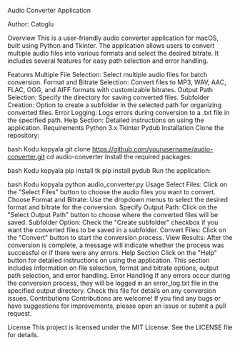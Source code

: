Audio Converter Application

Author: Catoglu

Overview
This is a user-friendly audio converter application for macOS, built using Python and Tkinter. The application allows users to convert multiple audio files into various formats and select the desired bitrate. It includes several features for easy path selection and error handling.

Features
Multiple File Selection: Select multiple audio files for batch conversion.
Format and Bitrate Selection: Convert files to MP3, WAV, AAC, FLAC, OGG, and AIFF formats with customizable bitrates.
Output Path Selection: Specify the directory for saving converted files.
Subfolder Creation: Option to create a subfolder in the selected path for organizing converted files.
Error Logging: Logs errors during conversion to a .txt file in the specified path.
Help Section: Detailed instructions on using the application.
Requirements
Python 3.x
Tkinter
Pydub
Installation
Clone the repository:

bash
Kodu kopyala
git clone https://github.com/yourusername/audio-converter.git
cd audio-converter
Install the required packages:

bash
Kodu kopyala
pip install tk
pip install pydub
Run the application:

bash
Kodu kopyala
python audio_converter.py
Usage
Select Files: Click on the "Select Files" button to choose the audio files you want to convert.
Choose Format and Bitrate: Use the dropdown menus to select the desired format and bitrate for the conversion.
Specify Output Path: Click on the "Select Output Path" button to choose where the converted files will be saved.
Subfolder Option: Check the "Create subfolder" checkbox if you want the converted files to be saved in a subfolder.
Convert Files: Click on the "Convert" button to start the conversion process.
View Results: After the conversion is complete, a message will indicate whether the process was successful or if there were any errors.
Help Section
Click on the "Help" button for detailed instructions on using the application. This section includes information on file selection, format and bitrate options, output path selection, and error handling.
Error Handling
If any errors occur during the conversion process, they will be logged in an error_log.txt file in the specified output directory. Check this file for details on any conversion issues.
Contributions
Contributions are welcome! If you find any bugs or have suggestions for improvements, please open an issue or submit a pull request.

License
This project is licensed under the MIT License. See the LICENSE file for details.

